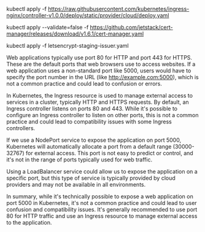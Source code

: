 

kubectl apply -f https://raw.githubusercontent.com/kubernetes/ingress-nginx/controller-v1.0.0/deploy/static/provider/cloud/deploy.yaml

kubectl apply --validate=false -f https://github.com/jetstack/cert-manager/releases/download/v1.6.1/cert-manager.yaml

kubectl apply -f letsencrypt-staging-issuer.yaml


Web applications typically use port 80 for HTTP and port 443 for HTTPS. These are the default ports that web browsers use to access websites. If a web application uses a non-standard port like 5000, users would have to specify the port number in the URL (like http://example.com:5000), which is not a common practice and could lead to confusion or errors.

In Kubernetes, the Ingress resource is used to manage external access to services in a cluster, typically HTTP and HTTPS requests. By default, an Ingress controller listens on ports 80 and 443. While it's possible to configure an Ingress controller to listen on other ports, this is not a common practice and could lead to compatibility issues with some Ingress controllers.

If we use a NodePort service to expose the application on port 5000, Kubernetes will automatically allocate a port from a default range (30000-32767) for external access. This port is not easy to predict or control, and it's not in the range of ports typically used for web traffic.

Using a LoadBalancer service could allow us to expose the application on a specific port, but this type of service is typically provided by cloud providers and may not be available in all environments.

In summary, while it's technically possible to expose a web application on port 5000 in Kubernetes, it's not a common practice and could lead to user confusion and compatibility issues. It's generally recommended to use port 80 for HTTP traffic and use an Ingress resource to manage external access to the application.